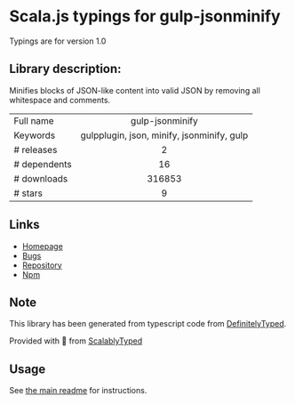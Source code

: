 
# Scala.js typings for gulp-jsonminify

Typings are for version 1.0

## Library description:
Minifies blocks of JSON-like content into valid JSON by removing all whitespace and comments.

|                    |                 |
| ------------------ | :-------------: |
| Full name          | gulp-jsonminify |
| Keywords           | gulpplugin, json, minify, jsonminify, gulp |
| # releases         | 2 |
| # dependents       | 16 |
| # downloads        | 316853 |
| # stars            | 9 |

## Links
- [Homepage](https://github.com/tcarlsen/gulp-jsonminify#readme)
- [Bugs](https://github.com/tcarlsen/gulp-jsonminify/issues)
- [Repository](https://github.com/tcarlsen/gulp-jsonminify)
- [Npm](https://www.npmjs.com/package/gulp-jsonminify)
    


## Note
This library has been generated from typescript code from [DefinitelyTyped](https://definitelytyped.org).

Provided with :purple_heart: from [ScalablyTyped](https://github.com/oyvindberg/ScalablyTyped)

## Usage
See [the main readme](../../readme.md) for instructions.


